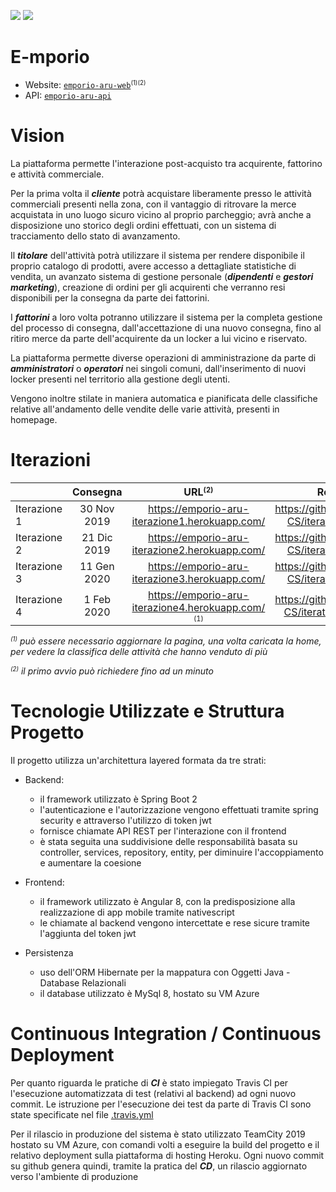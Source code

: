 <p>
    <a href="http://52.156.254.234:8085/viewType.html?buildTypeId=Emporio_Build&guest=1">
        <img src="http://52.156.254.234:8085/app/rest/builds/buildType:(id:Emporio_Build)/statusIcon"/></a>
    <a href="https://travis-ci.com/DragonAlex98/E-mporio">
        <img src="https://travis-ci.com/DragonAlex98/E-mporio.svg?token=83y8gCdpGzTxXEobzLJm&branch=master" /></a>
</p>

# E-mporio

- Website: <a href="https://emporio-aru.herokuapp.com/" target="_blank">`emporio-aru-web`</a><small><sup>(1)(2)</sup></small>
- API: <a href="https://emporio-aru.herokuapp.com/api/v1" target="_blank">`emporio-aru-api`</a>

# Vision

La piattaforma permette l'interazione post-acquisto tra acquirente, fattorino e attività commerciale.

Per la prima volta il <b><i>cliente</i></b> potrà acquistare liberamente presso le attività commerciali presenti nella zona, con il vantaggio di ritrovare la merce acquistata in uno luogo sicuro vicino al proprio parcheggio; avrà anche a disposizione uno storico degli ordini effettuati, con un sistema di tracciamento dello stato di avanzamento.

Il <b><i>titolare</i></b> dell'attività potrà utilizzare il sistema per rendere disponibile il proprio catalogo di prodotti, avere accesso a dettagliate statistiche di vendita, un avanzato sistema di gestione personale (<b><i>dipendenti</i></b> e <b><i>gestori marketing</i></b>), creazione di ordini per gli acquirenti che verranno resi disponibili per la consegna da parte dei fattorini.

I <b><i>fattorini</i></b> a loro volta potranno utilizzare il sistema per la completa gestione del processo di consegna, dall'accettazione di una nuovo consegna, fino al ritiro merce da parte dell'acquirente da un locker a lui vicino e riservato.

La piattaforma permette diverse operazioni di amministrazione da parte di <b><i>amministratori</i></b> o <b><i>operatori</i></b> nei singoli comuni, dall'inserimento di nuovi locker presenti nel territorio alla gestione degli utenti.

Vengono inoltre stilate in maniera automatica e pianificata delle classifiche relative all'andamento delle vendite delle varie attività, presenti in homepage.

# Iterazioni

|               | Consegna      | URL<small><sup>(2)</sup></small>            |Repository                                       |
| ------------- |:-------------:| :---------------------------------------------:|:-----------------------------------------------:|
| Iterazione 1  | 30 Nov 2019   | https://emporio-aru-iterazione1.herokuapp.com/ |https://github.com/UNICAM-CS/iteration-w1-team5  |
| Iterazione 2  | 21 Dic 2019   | https://emporio-aru-iterazione2.herokuapp.com/ |https://github.com/UNICAM-CS/iteration-w4-team5  |
| Iterazione 3  | 11 Gen 2020   | https://emporio-aru-iterazione3.herokuapp.com/ |https://github.com/UNICAM-CS/iteration-w7-team5  |
| Iterazione 4  | 1 Feb 2020    | https://emporio-aru-iterazione4.herokuapp.com/ <small><sup>(1)</sup></small> |https://github.com/UNICAM-CS/iteration-w10-team5 |

<p><i><small><sup>(1)</sup></small> può essere necessario aggiornare la pagina, una volta caricata la home, per vedere la classifica delle attività che hanno venduto di più</i></p>
<p><i><small><sup>(2)</sup></small> il primo avvio può richiedere fino ad un minuto</i></p>

# Tecnologie Utilizzate e Struttura Progetto

Il progetto utilizza un'architettura layered formata da tre strati:

- Backend:
    - il framework utilizzato è Spring Boot 2
    - l'autenticazione e l'autorizzazione vengono effettuati tramite spring security e attraverso l'utilizzo di token jwt
    - fornisce chiamate API REST per l'interazione con il frontend
    - è stata seguita una suddivisione delle responsabilità basata su controller, services, repository, entity, per diminuire l'accoppiamento e aumentare la coesione

- Frontend:
    - il framework utilizzato è Angular 8, con la predisposizione alla realizzazione di app mobile tramite nativescript
    - le chiamate al backend vengono intercettate e rese sicure tramite l'aggiunta del token jwt

- Persistenza
    - uso dell'ORM Hibernate per la mappatura con Oggetti Java - Database Relazionali
    - il database utilizzato è MySql 8, hostato su VM Azure
    
# Continuous Integration / Continuous Deployment

Per quanto riguarda le pratiche di <b><i>CI</i></b> è stato impiegato Travis CI per l'esecuzione automatizzata di test (relativi al backend) ad ogni nuovo commit. Le istruzione per l'esecuzione dei test da parte di Travis CI sono state specificate nel file <a href="https://github.com/DragonAlex98/E-mporio/blob/master/.travis.yml">.travis.yml</a>

Per il rilascio in produzione del sistema è stato utilizzato TeamCity 2019 hostato su VM Azure, con comandi volti a eseguire la build del progetto e il relativo deployment sulla piattaforma di hosting Heroku. Ogni nuovo commit su github genera quindi, tramite la pratica del <b><i>CD</i></b>, un rilascio aggiornato verso l'ambiente di produzione
